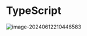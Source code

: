 # TypeScript

![image-20240612210446583](/Users/huyixi/Library/Application%20Support/typora-user-images/image-20240612210446583.png)
